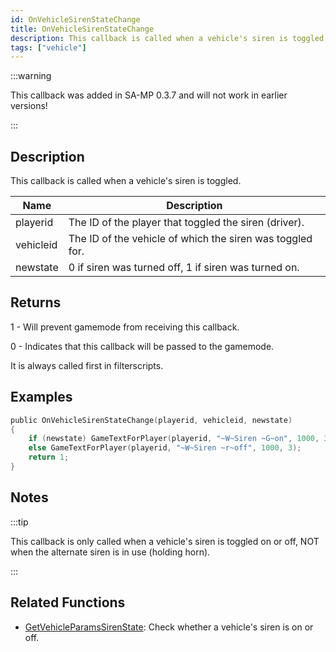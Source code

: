 ```yaml
---
id: OnVehicleSirenStateChange
title: OnVehicleSirenStateChange
description: This callback is called when a vehicle's siren is toggled.
tags: ["vehicle"]
---
```


:::warning

This callback was added in SA-MP 0.3.7 and will not work in earlier versions!

:::

## Description

This callback is called when a vehicle's siren is toggled.

| Name      | Description                                               |
| --------- | --------------------------------------------------------- |
| playerid  | The ID of the player that toggled the siren (driver).     |
| vehicleid | The ID of the vehicle of which the siren was toggled for. |
| newstate  | 0 if siren was turned off, 1 if siren was turned on.      |

## Returns

1 - Will prevent gamemode from receiving this callback.

0 - Indicates that this callback will be passed to the gamemode.

It is always called first in filterscripts.

## Examples

```c
public OnVehicleSirenStateChange(playerid, vehicleid, newstate)
{
    if (newstate) GameTextForPlayer(playerid, "~W~Siren ~G~on", 1000, 3);
    else GameTextForPlayer(playerid, "~W~Siren ~r~off", 1000, 3);
    return 1;
}
```

## Notes

:::tip

This callback is only called when a vehicle's siren is toggled on or off, NOT when the alternate siren is in use (holding horn).

:::

## Related Functions

- [GetVehicleParamsSirenState](../functions/GetVehicleParamsSirenState.md): Check whether a vehicle's siren is on or off.

